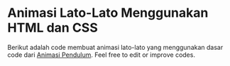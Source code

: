 # Animasi Lato-Lato Menggunakan HTML dan CSS
Berikut adalah code membuat animasi lato-lato yang menggunakan dasar code dari [Animasi Pendulum](https://codepen.io/kh-mamun/pen/PWgzJe). Feel free to edit or improve codes.
